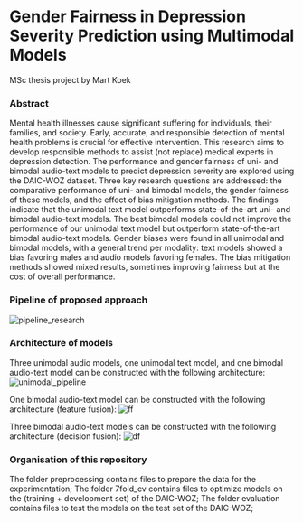 # Gender Fairness in Depression Severity Prediction using Multimodal Models
MSc thesis project by Mart Koek

### Abstract 
Mental health illnesses cause significant suffering for individuals, their families, and society. Early, accurate, and responsible detection of mental health problems is crucial for effective intervention. This research aims to develop responsible methods to assist (not replace) medical experts in depression detection. The performance and gender fairness of uni- and bimodal audio-text models to predict depression severity are explored using the DAIC-WOZ dataset. Three key research questions are addressed: the comparative performance of uni- and bimodal models, the gender fairness of these models, and the effect of bias mitigation methods. The findings indicate that the unimodal text model outperforms state-of-the-art uni- and bimodal audio-text models. The best bimodal models could not improve the performance of our unimodal text model but outperform state-of-the-art bimodal audio-text models. Gender biases were found in all unimodal and bimodal models, with a general trend per modality: text models showed a bias favoring males and audio models favoring females. The bias mitigation methods showed mixed results, sometimes improving fairness but at the cost of overall performance.

### Pipeline of proposed approach
![pipeline_research](https://github.com/MartKoek/master-thesis/assets/59614066/a5890e80-6e69-4def-badb-2298b0356ea2)

### Architecture of models
Three unimodal audio models, one unimodal text model, and one bimodal audio-text model can be constructed with the following architecture:
![unimodal_pipeline](https://github.com/MartKoek/master-thesis/assets/59614066/b2138f82-180d-4367-906c-9cf77fc0dc48)

One bimodal audio-text model can be constructed with the following architecture (feature fusion):
![ff](https://github.com/MartKoek/master-thesis/assets/59614066/9100b91a-89f9-42f6-aea2-7d4a3acaf56b)

Three bimodal audio-text models can be constructed with the following architecture (decision fusion):
![df](https://github.com/MartKoek/master-thesis/assets/59614066/d95ecef2-6a45-4b7e-b38a-16baa2ddb010)

### Organisation of this repository
The folder preprocessing contains files to prepare the data for the experimentation;
The folder 7fold_cv contains files to optimize models on the (training + development set) of the DAIC-WOZ;
The folder evaluation contains files to test the models on the test set of the DAIC-WOZ;
